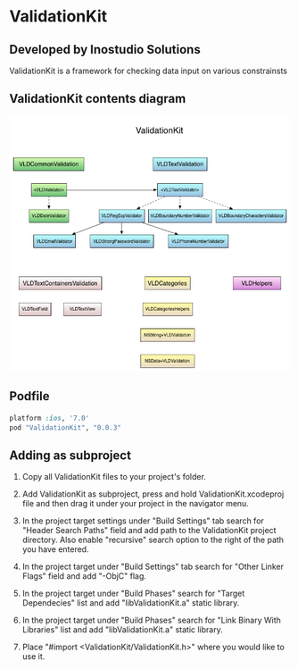 # ValidationKit

## Developed by Inostudio Solutions

ValidationKit is a framework for checking data input on various constrainsts

## ValidationKit contents diagram

![alt tag](https://github.com/Streetmage/ValidationKit/blob/master/validation_kit_diagram.png)

## Podfile

```ruby
platform :ios, '7.0'
pod "ValidationKit", "0.0.3"
```

## Adding as subproject

1. Copy all ValidationKit files to your project's folder.

2. Add ValidationKit as subproject, press and hold ValidationKit.xcodeproj file and then drag it under your project in the navigator menu.

3. In the project target settings under "Build Settings" tab search for "Header Search Paths" field and add path to the ValidationKit project directory. Also enable "recursive" search option to the right of the path you have entered.

4. In the project target under "Build Settings" tab search for "Other Linker Flags" field and add "-ObjC" flag.

5. In the project target under "Build Phases" search for "Target Dependecies" list and add "libValidationKit.a" static library.

6. In the project target under "Build Phases" search for "Link Binary With Libraries" list and add "libValidationKit.a" static library.

7. Place "#import <ValidationKit/ValidationKit.h>" where you would like to use it.